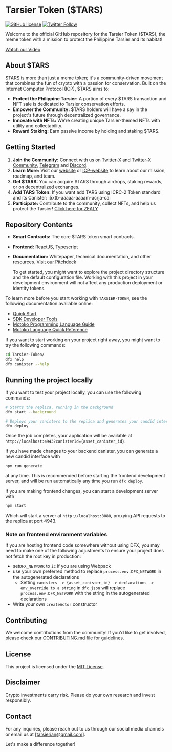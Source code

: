 # Tarsier Token ($TARS)

[![GitHub license](https://img.shields.io/github/license/edmhok/tarsier-token)](https://github.com/edmhok/tarsier-token/blob/main/LICENSE)
[![Twitter Follow](https://img.shields.io/twitter/follow/YOUR_TWITTER_HANDLE?style=social)](https://x.com/tarsians)

Welcome to the official GitHub repository for the Tarsier Token ($TARS), the meme token with a mission to protect the Philippine Tarsier and its habitat!

[Watch our Video](https://www.youtube.com/watch?v=ZVGeJfPOWC4&t=6s)

## About $TARS

$TARS is more than just a meme token; it's a community-driven movement that combines the fun of crypto with a passion for conservation. Built on the Internet Computer Protocol (ICP), $TARS aims to:

- **Protect the Philippine Tarsier:** A portion of every $TARS transaction and NFT sale is dedicated to Tarsier conservation efforts.
- **Empower the Community:** $TARS holders will have a say in the project's future through decentralized governance.
- **Innovate with NFTs:** We're creating unique Tarsier-themed NFTs with utility and collectability.
- **Reward Staking:** Earn passive income by holding and staking $TARS.

## Getting Started

1. **Join the Community:** Connect with us on [Twitter-X](https://x.com/tarsians) and [Twitter-X Community](https://x.com/i/communities/1800913406847074772), [Telegram](https://t.me/+8mbNu3iI7-diMmU9) and [Discord](https://discord.com/invite/V3cJtysw).
2. **Learn More:** Visit our [website](http://tarsian.xyz) or [ICP-website](https://d5wek-eiaaa-aaaap-ahkeq-cai.icp0.io/) to learn about our mission, roadmap, and team.
3. **Get $TARS:** You can acquire $TARS through airdrops, staking rewards, or on decentralized exchanges.
4. **Add TARS Token:** If you want add TARS using ICRC-2 Token standard and its Canister: i5xtb-aaaaa-aaaam-acrja-cai
5. **Participate:** Contribute to the community, collect NFTs, and help us protect the Tarsier! [Click here for ZEALY](https://zealy.io/cw/tarstarsieriancommunity/questboard?invitationId=nmGKCJg_AtjxNQHYKbUQ_)

## Repository Contents

- **Smart Contracts:** The core $TARS token smart contracts.
- **Frontend:** ReactJS, Typescript
- **Documentation:** Whitepaper, technical documentation, and other resources.
  [Visit our Pitchdeck](https://www.canva.com/design/DAGIq0T2JFQ/kkgufg6tmWhR0iRoKqGJsw/edit?utm_content=DAGIq0T2JFQ&utm_campaign=designshare&utm_medium=link2&utm_source=sharebutton)

  To get started, you might want to explore the project directory structure and the default configuration file. Working with this project in your development environment will not affect any production deployment or identity tokens.

To learn more before you start working with `TARSIER-TOKEN`, see the following documentation available online:

- [Quick Start](https://internetcomputer.org/docs/current/developer-docs/setup/deploy-locally)
- [SDK Developer Tools](https://internetcomputer.org/docs/current/developer-docs/setup/install)
- [Motoko Programming Language Guide](https://internetcomputer.org/docs/current/motoko/main/motoko)
- [Motoko Language Quick Reference](https://internetcomputer.org/docs/current/motoko/main/language-manual)

If you want to start working on your project right away, you might want to try the following commands:

```bash
cd Tarsier-Token/
dfx help
dfx canister --help
```

## Running the project locally

If you want to test your project locally, you can use the following commands:

```bash
# Starts the replica, running in the background
dfx start --background

# Deploys your canisters to the replica and generates your candid interface
dfx deploy
```

Once the job completes, your application will be available at `http://localhost:4943?canisterId={asset_canister_id}`.

If you have made changes to your backend canister, you can generate a new candid interface with

```bash
npm run generate
```

at any time. This is recommended before starting the frontend development server, and will be run automatically any time you run `dfx deploy`.

If you are making frontend changes, you can start a development server with

```bash
npm start
```

Which will start a server at `http://localhost:8080`, proxying API requests to the replica at port 4943.

### Note on frontend environment variables

If you are hosting frontend code somewhere without using DFX, you may need to make one of the following adjustments to ensure your project does not fetch the root key in production:

- set`DFX_NETWORK` to `ic` if you are using Webpack
- use your own preferred method to replace `process.env.DFX_NETWORK` in the autogenerated declarations
  - Setting `canisters -> {asset_canister_id} -> declarations -> env_override to a string` in `dfx.json` will replace `process.env.DFX_NETWORK` with the string in the autogenerated declarations
- Write your own `createActor` constructor

## Contributing

We welcome contributions from the community! If you'd like to get involved, please check our [CONTRIBUTING.md]([https://github.com/edmhok/Tarsier-Token/blob/main/Contribute.md]) file for guidelines.

## License

This project is licensed under the [MIT License]([https://github.com/edmhok/Tarsier-Token/blob/main/LICENSE]).

## Disclaimer

Crypto investments carry risk. Please do your own research and invest responsibly.

## Contact

For any inquiries, please reach out to us through our social media channels or email us at [tarsierian@gmail.com].

Let's make a difference together!
